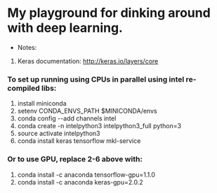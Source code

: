 # My playground for dinking around with deep learning.

* Notes:
1. Keras documentation: http://keras.io/layers/core

### To set up running using CPUs in parallel using intel re-compiled libs:

1. install miniconda
2. setenv CONDA_ENVS_PATH $MINICONDA/envs
3. conda config --add channels intel
4. conda create -n intelpython3 intelpython3_full python=3
5. source activate intelpython3
6. conda install keras tensorflow mkl-service

### Or to use GPU, replace 2-6 above with:

1. conda install -c anaconda tensorflow-gpu=1.1.0
2. conda install -c anaconda keras-gpu=2.0.2
